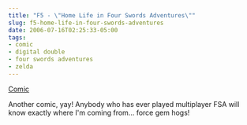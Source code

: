 ```yaml
---
title: "F5 - \"Home Life in Four Swords Adventures\""
slug: f5-home-life-in-four-swords-adventures
date: 2006-07-16T02:25:33-05:00
tags:
- comic
- digital double
- four swords adventures
- zelda
---
```

[Comic](http://digitaldouble.smackjeeves.com/comics/54188/)

Another comic, yay! Anybody who has ever played multiplayer FSA will know exactly where I'm coming from... force gem hogs!

